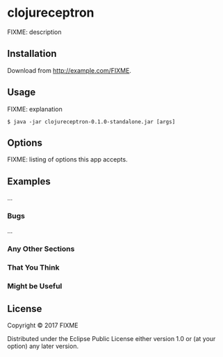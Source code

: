 # clojureceptron

FIXME: description

## Installation

Download from http://example.com/FIXME.

## Usage

FIXME: explanation

    $ java -jar clojureceptron-0.1.0-standalone.jar [args]

## Options

FIXME: listing of options this app accepts.

## Examples

...

### Bugs

...

### Any Other Sections
### That You Think
### Might be Useful

## License

Copyright © 2017 FIXME

Distributed under the Eclipse Public License either version 1.0 or (at
your option) any later version.

